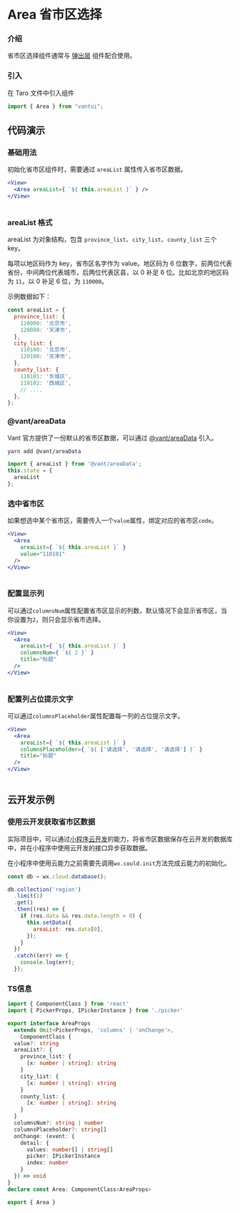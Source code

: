 # Area 省市区选择

### 介绍

省市区选择组件通常与 [弹出层](#/popup) 组件配合使用。

### 引入

在 Taro 文件中引入组件

```js
import { Area } from "vantui"; 
```

## 代码演示

### 基础用法

初始化省市区组件时，需要通过 `areaList` 属性传入省市区数据。

```jsx
<View>
  <Area areaList={ `${ this.areaList }` } />
</View>
 
```

### areaList 格式

areaList 为对象结构，包含 `province_list`、`city_list`、`county_list` 三个 key。

每项以地区码作为 key，省市区名字作为 value。地区码为 6 位数字，前两位代表省份，中间两位代表城市，后两位代表区县，以 0 补足 6 位。比如北京的地区码为 `11`，以 0 补足 6 位，为 `110000`。

示例数据如下：

```js
const areaList = {
  province_list: {
    110000: '北京市',
    120000: '天津市',
  },
  city_list: {
    110100: '北京市',
    120100: '天津市',
  },
  county_list: {
    110101: '东城区',
    110102: '西城区',
    // ....
  },
};
```

### @vant/areaData

Vant 官方提供了一份默认的省市区数据，可以通过 [@vant/areaData](https://github.com/youzan/vant/tree/dev/packages/vantAreaData) 引入。

```bash
yarn add @vant/areaData
```

```js
import { areaList } from '@vant/areaData';
this.state = {
  areaList
}; 
```

### 选中省市区

如果想选中某个省市区，需要传入一个`value`属性，绑定对应的省市区`code`。

```jsx
<View>
  <Area
    areaList={ `${ this.areaList }` }
    value="110101"
  />
</View>
 
```

### 配置显示列

可以通过`columnsNum`属性配置省市区显示的列数，默认情况下会显示省市区，当你设置为`2`，则只会显示省市选择。

```jsx
<View>
  <Area
    areaList={ `${ this.areaList }` }
    columnsNum={ `${ 2 }` }
    title="标题"
  />
</View>
 
```

### 配置列占位提示文字

可以通过`columnsPlaceholder`属性配置每一列的占位提示文字。

```jsx
<View>
  <Area
    areaList={ `${ this.areaList }` }
    columnsPlaceholder={ `${ ['请选择', '请选择', '请选择'] }` }
    title="标题"
  />
</View>
 
```

## 云开发示例

### 使用云开发获取省市区数据

实际项目中，可以通过[小程序云开发](https://developers.weixin.qq.com/miniprogram/dev/wxcloud/basis/gettingStarted.html)的能力，将省市区数据保存在云开发的数据库中，并在小程序中使用云开发的接口异步获取数据。

在小程序中使用云能力之前需要先调用`wx.could.init`方法完成云能力的初始化。

```js
const db = wx.cloud.database();

db.collection('region')
  .limit(1)
  .get()
  .then((res) => {
    if (res.data && res.data.length > 0) {
      this.setData({
        areaList: res.data[0],
      });
    }
  })
  .catch((err) => {
    console.log(err);
  });
```
### TS信息
```ts 
import { ComponentClass } from 'react'
import { PickerProps, IPickerInstance } from './picker'

export interface AreaProps
  extends Omit<PickerProps, 'columns' | 'onChange'>,
    ComponentClass {
  value?: string
  areaList?: {
    province_list: {
      [x: number | string]: string
    }
    city_list: {
      [x: number | string]: string
    }
    county_list: {
      [x: number | string]: string
    }
  }
  columnsNum?: string | number
  columnsPlaceholder?: string[]
  onChange: (event: {
    detail: {
      values: number[] | string[]
      picker: IPickerInstance
      index: number
    }
  }) => void
}
declare const Area: ComponentClass<AreaProps>

export { Area }
```